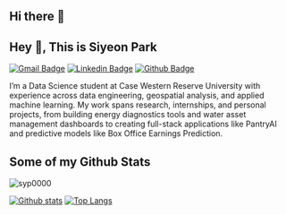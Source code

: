 ## Hi there 👋

## Hey 👋, This is Siyeon Park
[![Gmail Badge](https://img.shields.io/badge/-sxp1129@case.edu-c14438?style=flat&logo=Gmail&logoColor=white&link=mailto:sxp1129@case.edu)](mailto:sxp1129@case.edu) 
[![Linkedin Badge](https://img.shields.io/badge/-siyeon-park-714215276-0072b1?style=flat&logo=Linkedin&logoColor=white&link=https://www.linkedin.com/in/siyeon-park-714215276/)](https://www.linkedin.com/in/siyeon-park-714215276/) [![Github Badge](https://img.shields.io/badge/-syp0000-grey?style=flat&logo=github&logoColor=white&link=https://github.com/syp0000/)](https://www.github.com/syp0000/) <p align='left'>I’m a Data Science student at Case Western Reserve University with experience across data engineering, geospatial analysis, and applied machine learning. My work spans research, internships, and personal projects, from building energy diagnostics tools and water asset management dashboards to creating full-stack applications like PantryAI and predictive models like Box Office Earnings Prediction.</p>
## Some of my Github Stats
<p align=left> <img src=https://komarev.com/ghpvc/?username=syp0000 alt=syp0000 /> </p>

[![Github stats](https://github-readme-stats.vercel.app/api?username=syp0000&show_icons=true&include_all_commits=true)](https://github.com/syp0000/github-readme-stats)
[![Top Langs](https://github-readme-stats.vercel.app/api/top-langs/?username=syp0000&layout=compact)](https://github.com/syp0000/github-readme-stats)

<!--
**syp0000/syp0000** is a ✨ _special_ ✨ repository because its `README.md` (this file) appears on your GitHub profile.

Here are some ideas to get you started:

- 🔭 I’m currently working on ...
- 🌱 I’m currently learning ...
- 👯 I’m looking to collaborate on ...
- 🤔 I’m looking for help with ...
- 💬 Ask me about ...
- 📫 How to reach me: ...
- 😄 Pronouns: ...
- ⚡ Fun fact: ...
-->
